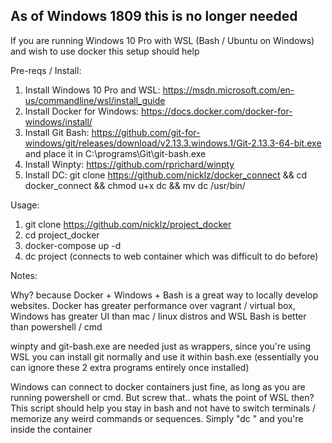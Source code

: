 ## As of Windows 1809 this is no longer needed

If you are running Windows 10 Pro with WSL (Bash / Ubuntu on Windows) and wish to use docker this setup should help

Pre-reqs / Install:

1. Install Windows 10 Pro and WSL: https://msdn.microsoft.com/en-us/commandline/wsl/install_guide
2. Install Docker for Windows: https://docs.docker.com/docker-for-windows/install/
3. Install Git Bash: https://github.com/git-for-windows/git/releases/download/v2.13.3.windows.1/Git-2.13.3-64-bit.exe and place it in C:\programs\Git\git-bash.exe
4. Install Winpty: https://github.com/rprichard/winpty
5. Install DC: git clone https://github.com/nicklz/docker_connect && cd docker_connect && chmod u+x dc && mv dc /usr/bin/ 

Usage:

1. git clone https://github.com/nicklz/project_docker
2. cd project_docker 
3. docker-compose up -d
4. dc project (connects to web container which was difficult to do before)


Notes:

Why? because Docker + Windows + Bash is a great way to locally develop websites. Docker has greater performance over vagrant / virtual box, Windows has greater UI than mac / linux distros and WSL Bash is better than powershell / cmd

winpty and git-bash.exe are needed just as wrappers, since you're using WSL you can install git normally and use it within bash.exe (essentially you can ignore these 2 extra programs entirely once installed)

Windows can connect to docker containers just fine, as long as you are running powershell or cmd. But screw that.. whats the point of WSL then? This script should help you stay in bash and not have to switch terminals / memorize any weird commands or sequences. Simply "dc <project name>" and you're inside the container
